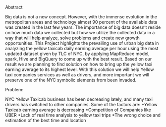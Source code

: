 ﻿Abstract

Big data is not a new concept. However, with the immense evolution in the metropolitan areas and technology almost  90 percent of the available data was created in the last few years. The importance of big data  doesn’t reside on how much data we collected but how we utilize the collected data in a way that will help analyze, solve problems and create new growth opportunities. This Project highlights the  prevailing use of urban big data in   analyzing the yellow  taxicab daily earning average per hour  using the most updated dataset given by TLC of NYC, by applying MapReduce model, spark, Hive and BigQuery to come up with the best result. Based on our result we are planning to find solution on how to bring up the yellow taxi earning average to its highest level.  With this solution we will help Yellow taxi  companies services as well as drivers, and more important we will preserve  one of the NYC symbolic elements from been invaded.



Problem: 


NYC Yellow Taxicab business has been decreasing lately, and many taxi drivers has  switched to other companies. Some of the factors are:
   *Yellow Taxicab earning average is decreasing 
   *Competition of Companies like UBER
   *Lack of real time  analysis to yellow taxi trips
   *The wrong choice and estimation of the best time and location

